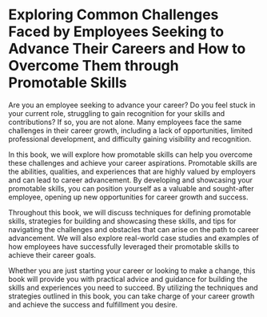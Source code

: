Exploring Common Challenges Faced by Employees Seeking to Advance Their Careers and How to Overcome Them through Promotable Skills
===========================================================================================================================================================

Are you an employee seeking to advance your career? Do you feel stuck in your current role, struggling to gain recognition for your skills and contributions? If so, you are not alone. Many employees face the same challenges in their career growth, including a lack of opportunities, limited professional development, and difficulty gaining visibility and recognition.

In this book, we will explore how promotable skills can help you overcome these challenges and achieve your career aspirations. Promotable skills are the abilities, qualities, and experiences that are highly valued by employers and can lead to career advancement. By developing and showcasing your promotable skills, you can position yourself as a valuable and sought-after employee, opening up new opportunities for career growth and success.

Throughout this book, we will discuss techniques for defining promotable skills, strategies for building and showcasing these skills, and tips for navigating the challenges and obstacles that can arise on the path to career advancement. We will also explore real-world case studies and examples of how employees have successfully leveraged their promotable skills to achieve their career goals.

Whether you are just starting your career or looking to make a change, this book will provide you with practical advice and guidance for building the skills and experiences you need to succeed. By utilizing the techniques and strategies outlined in this book, you can take charge of your career growth and achieve the success and fulfillment you desire.
